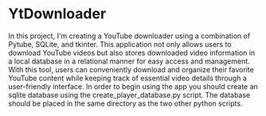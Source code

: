 # YtDownloader
In this project, I'm creating a YouTube downloader using a combination of Pytube, SQLite, and tkinter. This application not only allows users to download YouTube videos but also stores downloaded video information in a local database in a relational manner for easy access and management. With this tool, users can conveniently download and organize their favorite YouTube content while keeping track of essential video details through a user-friendly interface. In order to begin using the app you should create an sqlite database using the create_player_database.py script. The database should be placed in the same directory as the two other python scripts.
